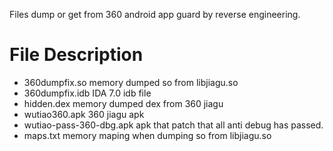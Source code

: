  Files dump or get from 360 android app guard by reverse engineering.
# File Description
- 360dumpfix.so memory dumped so from libjiagu.so
- 360dumpfix.idb IDA 7.0 idb file
- hidden.dex memory dumped dex from 360 jiagu
- wutiao360.apk 360 jiagu apk
- wutiao-pass-360-dbg.apk apk that patch that  all anti debug has passed.
- maps.txt memory maping when dumping so from libjiagu.so
